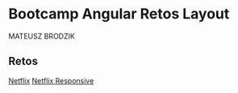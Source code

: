# Bootcamp Angular Retos Layout

MATEUSZ BRODZIK

## Retos
[Netflix](https://mattbrod.github.io/mb-css-grid-ses4-urbalab-08112022/netflix/)
[Netflix Responsive](https://mattbrod.github.io/mb-css-grid-ses4-urbalab-08112022/netflix-bootstrap/)
